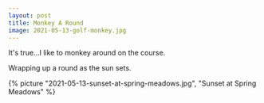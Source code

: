 ```yaml
---
layout: post
title: Monkey A Round
image: 2021-05-13-golf-monkey.jpg
---
```


It's true...I like to monkey around on the course.

<!--more-->

Wrapping up a round as the sun sets.

{% picture "2021-05-13-sunset-at-spring-meadows.jpg", "Sunset at Spring Meadows"
%}
